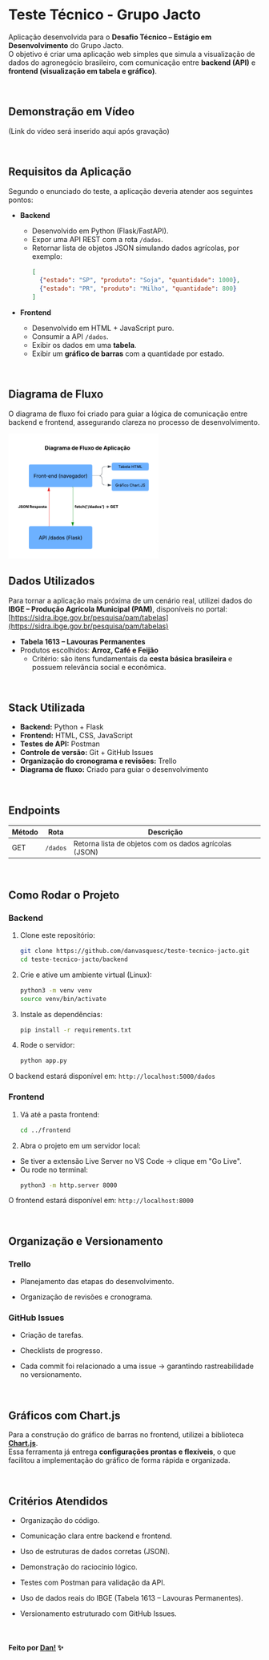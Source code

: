 # Teste Técnico - Grupo Jacto

Aplicação desenvolvida para o **Desafio Técnico – Estágio em Desenvolvimento** do Grupo Jacto.  
O objetivo é criar uma aplicação web simples que simula a visualização de dados do agronegócio brasileiro, com comunicação entre **backend (API)** e **frontend (visualização em tabela e gráfico)**.  

<br>

 ## Demonstração em Vídeo

(Link do vídeo será inserido aqui após gravação)

<br>

## Requisitos da Aplicação

Segundo o enunciado do teste, a aplicação deveria atender aos seguintes pontos:

- **Backend**
  - Desenvolvido em Python (Flask/FastAPI).  
  - Expor uma API REST com a rota `/dados`.  
  - Retornar lista de objetos JSON simulando dados agrícolas, por exemplo:
    ```json
    [
      {"estado": "SP", "produto": "Soja", "quantidade": 1000},
      {"estado": "PR", "produto": "Milho", "quantidade": 800}
    ]
    ```

- **Frontend**
  - Desenvolvido em HTML + JavaScript puro.  
  - Consumir a API `/dados`.  
  - Exibir os dados em uma **tabela**.  
  - Exibir um **gráfico de barras** com a quantidade por estado.

<br>

## Diagrama de Fluxo

O diagrama de fluxo foi criado para guiar a lógica de comunicação entre backend e frontend, assegurando clareza no processo de desenvolvimento.

<img src="./docs/diagrama_fluxo_aplicacao.png" min-width="300px" max-width="300px" width="300px">

<br>

## Dados Utilizados

Para tornar a aplicação mais próxima de um cenário real, utilizei dados do **IBGE – Produção Agrícola Municipal (PAM)**, disponíveis no portal: [https://sidra.ibge.gov.br/pesquisa/pam/tabelas](https://sidra.ibge.gov.br/pesquisa/pam/tabelas)  

- **Tabela 1613 – Lavouras Permanentes**  
- Produtos escolhidos: **Arroz, Café e Feijão**  
  - Critério: são itens fundamentais da **cesta básica brasileira** e possuem relevância social e econômica.  

<br>

## Stack Utilizada

- **Backend:** Python + Flask  
- **Frontend:** HTML, CSS, JavaScript  
- **Testes de API:** Postman  
- **Controle de versão:** Git + GitHub Issues  
- **Organização do cronograma e revisões:** Trello  
- **Diagrama de fluxo:** Criado para guiar o desenvolvimento

<br>

## Endpoints

| Método | Rota     | Descrição                                              |
|--------|----------|--------------------------------------------------------|
| GET    | `/dados` | Retorna lista de objetos com os dados agrícolas (JSON) |

<br>

## Como Rodar o Projeto

### Backend

1. Clone este repositório:
   ```bash
   git clone https://github.com/danvasquesc/teste-tecnico-jacto.git
   cd teste-tecnico-jacto/backend

2. Crie e ative um ambiente virtual (Linux):
   ```bash
   python3 -m venv venv
   source venv/bin/activate

3. Instale as dependências:
   ```bash
   pip install -r requirements.txt

4. Rode o servidor:
   ```bash
   python app.py

O backend estará disponível em: `http://localhost:5000/dados`

### Frontend

1. Vá até a pasta frontend:
   ```bash
   cd ../frontend

2. Abra o projeto em um servidor local:
- Se tiver a extensão Live Server no VS Code → clique em "Go Live".
- Ou rode no terminal:
   ```bash
   python3 -m http.server 8000

O frontend estará disponível em: `http://localhost:8000`

<br>

## Organização e Versionamento

### Trello

- Planejamento das etapas do desenvolvimento.

- Organização de revisões e cronograma.

### GitHub Issues

- Criação de tarefas.

- Checklists de progresso.

- Cada commit foi relacionado a uma issue → garantindo rastreabilidade no versionamento.

<br>

## Gráficos com Chart.js

Para a construção do gráfico de barras no frontend, utilizei a biblioteca **[Chart.js](https://www.chartjs.org/)**.  
Essa ferramenta já entrega **configurações prontas e flexíveis**, o que facilitou a implementação do gráfico de forma rápida e organizada.  

<br> 

## Critérios Atendidos

- Organização do código.

- Comunicação clara entre backend e frontend.

- Uso de estruturas de dados corretas (JSON).

- Demonstração do raciocínio lógico.

- Testes com Postman para validação da API.

- Uso de dados reais do IBGE (Tabela 1613 – Lavouras Permanentes).

- Versionamento estruturado com GitHub Issues.

<br> 

#### Feito por [Dan!](https://github.com/danvasquesc) ✨
